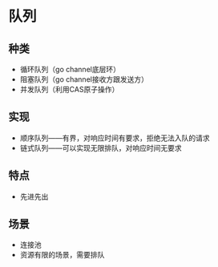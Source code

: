 # 队列

## 种类
- 循环队列（go channel底层环）
- 阻塞队列（go channel接收方跟发送方）
- 并发队列（利用CAS原子操作）

## 实现
- 顺序队列——有界，对响应时间有要求，拒绝无法入队的请求
- 链式队列——可以实现无限排队，对响应时间无要求

## 特点
- 先进先出

## 场景
- 连接池
- 资源有限的场景，需要排队
